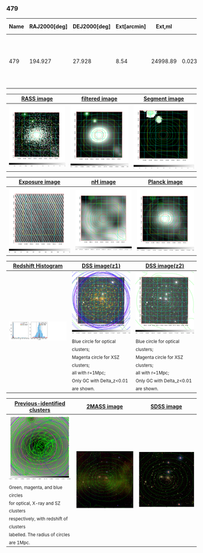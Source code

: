 <div STYLE="page-break-after: always;"></div>

### 479

|Name|RAJ2000[deg]|DEJ2000[deg] |Ext[arcmin]| Ext,ml | z | z_src| C|GC(XSZ,Delta_z<0.01)| GC(OPT,Delta_z<0.01)|GC| R_sig[arcmin] | R500[arcmin] | R500[Mpc]| CRsig[c/s] | CR500[c/s] |L500[1E44 erg/s]|F500[1E-12 erg/s/cm^2]| M500[1E14 Msun]|Tx[keV]|Cnt_sig|Beta|Rc[arcmin]|Comment|Alias|
|---|---|---|---|---|---|------|---|--------|---------|----------|---|---|---|---|---|---|---|---|---|---|---|---|---|---|
|479| 194.927| 27.928| 8.54| 24998.89| 0.0235(0.005)| z1, z_xsz| B| L03, MCXC, PSZ2, Tar, XB| A, N, Zw| A, C, F20, L03, MCXC, N, PSZ2, Tar, W, XB| 52.975| 42.129| 1.199| 14.301(0.188)| 13.834(0.182)| 3.546(0.020)| 282.278(1.630)| 5.01(0.01)| 5.83(0.01)| 7728.6| 0.751(-0.009+0.009)| 11.449(-0.212+0.216)| -| k567|

|[RASS image](../image/479/479_img.pdf)|[filtered image](../image/479/479_fil.pdf)|[Segment image](../image/479/479_seg.pdf)|
|-------------------|--------------------|-------------------|
| <img src="../image/479/479_img.png" width="300">  | <img src="../image/479/479_fil.png" width="300">   | <img src="../image/479/479_seg.png" width="300">  |

|[Exposure image](../image/479/479_mex.pdf)| [nH image](../image/479/479_nh.pdf)| [Planck image](../image/479/479_p.pdf)|
|-------------------|--------------------|-------------------|
|<img src="../image/479/479_mex.png" width="300">   | <img src="../image/479/479_nh.png" width="300">    | <img src="../image/479/479_p.png" width="300"> |

|[Redshift Histogram](../image/479/479_zg.pdf) | [DSS image(z1)](../image/479/479_dss_z1.pdf)      |  [DSS image(z2)](../image/479/479_dss_z2.pdf)    |
|-------------------|--------------------|-------------------|
|<img src="../image/479/479_zg.png" width="300"> |<img src="../image/479/479_dss_z1.png" width="300"> <sub><br>Blue circle for optical clusters; <br>Magenta circle for XSZ clusters; <br>all with r=1Mpc; <br>Only GC with Delta_z<0.01 are shown. </sub>| <img src="../image/479/479_dss_z2.png" width="300"><sub><br>Blue circle for optical clusters; <br>Magenta circle for XSZ clusters; <br>all with r=1Mpc; <br>Only GC with Delta_z<0.01 are shown. </sub> |

|[Previous-identified clusters](../image/479/479_gc.pdf) | [2MASS image](../image/479/479_2mass.pdf)      |[SDSS image](../image/479/479_sdss.pdf)   |
|-------------------|-------------------|-------------------|
|<img src=../image/479/479_gc.png width="300"> <br><sub>Green, magenta, and blue circles <br>for optical, X-ray and SZ clusters <br>respectively, with redshift of clusters <br>labelled. The radius of circles <br>are 1Mpc.</sub>|<img src="../image/479/479_2mass.png" width="300">  | <img src="../image/479/479_sdss.png" width="300">  |




